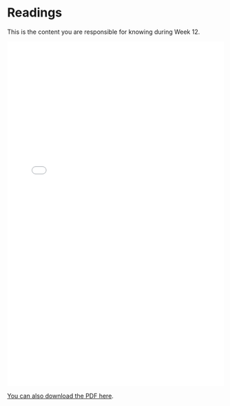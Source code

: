 # Readings

This is the content you are responsible for knowing during Week 12.

<iframe src="../../122_12_Databases_How_it_works_r.pdf" width="100%" height="800px" frameBorder="0"> </iframe>

[You can also download the PDF here](https://github.com/ubco-cmps/cosc122_course/raw/main/files/122_12_Databases_How_it_works_r.pdf).